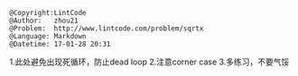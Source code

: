 ```
@Copyright:LintCode
@Author:   zhou21
@Problem:  http://www.lintcode.com/problem/sqrtx
@Language: Markdown
@Datetime: 17-01-28 20:31
```

1.此处避免出现死循环，防止dead loop
2.注意corner case
3.多练习，不要气馁